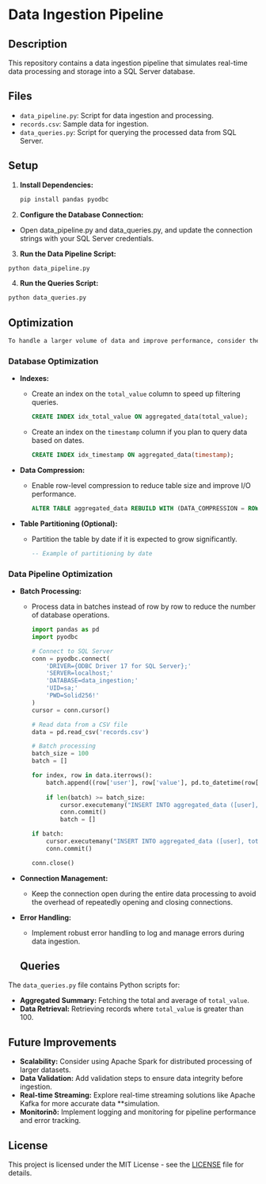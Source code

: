 # Data Ingestion Pipeline

## Description
This repository contains a data ingestion pipeline that simulates real-time data processing and storage into a SQL Server database.

## Files
- `data_pipeline.py`: Script for data ingestion and processing.
- `records.csv`: Sample data for ingestion.
- `data_queries.py`: Script for querying the processed data from SQL Server.

## Setup
1. **Install Dependencies:**
   ```bash
   pip install pandas pyodbc
   ```

2. **Configure the Database Connection:**
- Open data_pipeline.py and data_queries.py, and update the connection strings with your SQL Server credentials.

3. **Run the Data Pipeline Script:**
```bash
python data_pipeline.py
```

4. **Run the Queries Script:**
```bash
python data_queries.py
```
## Optimization

```markdown
To handle a larger volume of data and improve performance, consider the following optimizations:
```
### Database Optimization

- **Indexes:**
  - Create an index on the `total_value` column to speed up filtering queries.
    ```sql
    CREATE INDEX idx_total_value ON aggregated_data(total_value);
    ```
  - Create an index on the `timestamp` column if you plan to query data based on dates.
    ```sql
    CREATE INDEX idx_timestamp ON aggregated_data(timestamp);
    ```

- **Data Compression:**
  - Enable row-level compression to reduce table size and improve I/O performance.
    ```sql
    ALTER TABLE aggregated_data REBUILD WITH (DATA_COMPRESSION = ROW);
    ```

- **Table Partitioning (Optional):**
  - Partition the table by date if it is expected to grow significantly.
    ```sql
    -- Example of partitioning by date
    ```

### Data Pipeline Optimization

- **Batch Processing:**
  - Process data in batches instead of row by row to reduce the number of database operations.
    ```python
    import pandas as pd
    import pyodbc

    # Connect to SQL Server
    conn = pyodbc.connect(
        'DRIVER={ODBC Driver 17 for SQL Server};'
        'SERVER=localhost;'
        'DATABASE=data_ingestion;'
        'UID=sa;'
        'PWD=Solid256!'
    )
    cursor = conn.cursor()

    # Read data from a CSV file
    data = pd.read_csv('records.csv')

    # Batch processing
    batch_size = 100
    batch = []

    for index, row in data.iterrows():
        batch.append((row['user'], row['value'], pd.to_datetime(row['timestamp'])))
        
        if len(batch) >= batch_size:
            cursor.executemany("INSERT INTO aggregated_data ([user], total_value, timestamp) VALUES (?, ?, ?)", batch)
            conn.commit()
            batch = []

    if batch:
        cursor.executemany("INSERT INTO aggregated_data ([user], total_value, timestamp) VALUES (?, ?, ?)", batch)
        conn.commit()

    conn.close()
    ```

- **Connection Management:**
  - Keep the connection open during the entire data processing to avoid the overhead of repeatedly opening and closing connections.

- **Error Handling:**
  - Implement robust error handling to log and manage errors during data ingestion.


  ## Queries

The `data_queries.py` file contains Python scripts for:

- **Aggregated Summary:** Fetching the total and average of `total_value`.
- **Data Retrieval:** Retrieving records where `total_value` is greater than 100.

## Future Improvements

- **Scalability:** Consider using Apache Spark for distributed processing of larger datasets.
- **Data Validation:** Add validation steps to ensure data integrity before ingestion.
- **Real-time Streaming:** Explore real-time streaming solutions like Apache Kafka for more accurate data **simulation.
- **Monitorinð:** Implement logging and monitoring for pipeline performance and error tracking.

## License

This project is licensed under the MIT License - see the [LICENSE](LICENSE) file for details.

